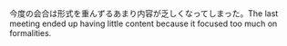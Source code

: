 <tr><td>今度の会合は形式を重んずるあまり内容が乏しくなってしまった。<td><tr><tr><td>The last meeting ended up having little content because it focused too much on formalities.<td><tr></table>

